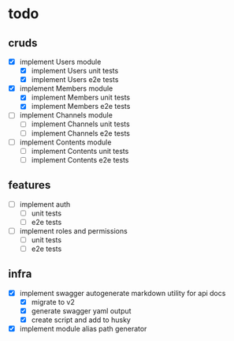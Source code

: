 # todo

## cruds

- [x] implement Users module
  - [x] implement Users unit tests
  - [x] implement Users e2e tests
- [x] implement Members module
  - [x] implement Members unit tests
  - [x] implement Members e2e tests
- [ ] implement Channels module
  - [ ] implement Channels unit tests
  - [ ] implement Channels e2e tests
- [ ] implement Contents module
  - [ ] implement Contents unit tests
  - [ ] implement Contents e2e tests

## features

- [ ] implement auth
  - [ ] unit tests
  - [ ] e2e tests
- [ ] implement roles and permissions
  - [ ] unit tests
  - [ ] e2e tests

## infra

- [x] implement swagger autogenerate markdown utility for api docs
  - [x] migrate to v2
  - [x] generate swagger yaml output
  - [x] create script and add to husky
- [x] implement module alias path generator
